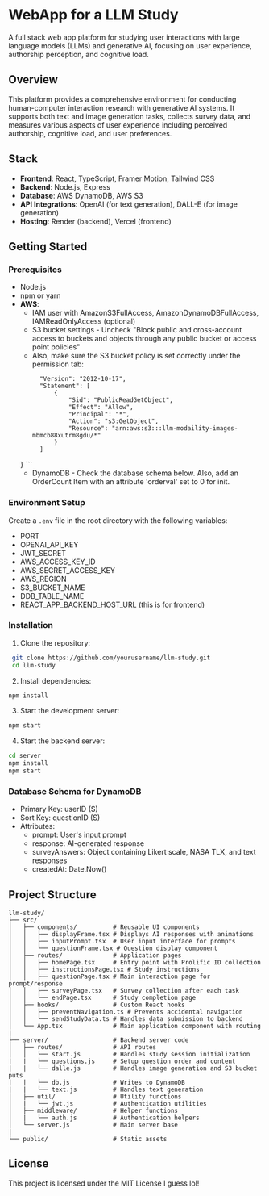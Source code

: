 # WebApp for a LLM Study
 
 A full stack web app platform for studying user interactions with large language models (LLMs) and generative AI, focusing on user experience, authorship perception, and cognitive load.
 
 ## Overview
 
 This platform provides a comprehensive environment for conducting human-computer interaction research with generative AI systems. It supports both text and image generation tasks, collects survey data, and measures various aspects of user experience including perceived authorship, cognitive load, and user preferences.
 
 ## Stack
 
 - **Frontend**: React, TypeScript, Framer Motion, Tailwind CSS
 - **Backend**: Node.js, Express
 - **Database**: AWS DynamoDB, AWS S3
 - **API Integrations**: OpenAI (for text generation), DALL-E (for image generation)
 - **Hosting**: Render (backend), Vercel (frontend)
 
 ## Getting Started
 
 ### Prerequisites
 
 - Node.js
 - npm or yarn
 - **AWS**:
     - IAM user with AmazonS3FullAccess, AmazonDynamoDBFullAccess, IAMReadOnlyAccess (optional)
     - S3 bucket settings - Uncheck "Block public and cross-account access to buckets and objects through any public bucket or access point policies"
     - Also, make sure the S3 bucket policy is set correctly under the permission tab:
       ``` {
         "Version": "2012-10-17",
         "Statement": [
             {
                 "Sid": "PublicReadGetObject",
                 "Effect": "Allow",
                 "Principal": "*",
                 "Action": "s3:GetObject",
                 "Resource": "arn:aws:s3:::llm-modaility-images-mbmcb88xutrm8gdu/*"
             }
         ]
     } ```
     - DynamoDB - Check the database schema below. Also, add an OrderCount Item with an attribute 'orderval' set to 0 for init.
 
 ### Environment Setup
 
 Create a `.env` file in the root directory with the following variables:
 - PORT
 - OPENAI_API_KEY
 - JWT_SECRET
 - AWS_ACCESS_KEY_ID
 - AWS_SECRET_ACCESS_KEY
 - AWS_REGION
 - S3_BUCKET_NAME
 - DDB_TABLE_NAME
 - REACT_APP_BACKEND_HOST_URL (this is for frontend)
 
 
 ### Installation
 
 1. Clone the repository:
   ```bash
    git clone https://github.com/yourusername/llm-study.git
    cd llm-study
   ```
 2. Install dependencies:
   ```bash
   npm install
   ```
 3. Start the development server:
   ```bash
   npm start
   ```
 4. Start the backend server:
   ```bash
   cd server
   npm install
   npm start
   ```
 
 ### Database Schema for DynamoDB
 - Primary Key: userID (S)
 - Sort Key: questionID (S)
 - Attributes:
     - prompt: User's input prompt
     - response: AI-generated response
     - surveyAnswers: Object containing Likert scale, NASA TLX, and text responses
     - createdAt: Date.Now()
 
 ## Project Structure
 ``` 
 llm-study/
 ├── src/
 │   ├── components/          # Reusable UI components
 │   │   ├── displayFrame.tsx # Displays AI responses with animations
 │   │   ├── inputPrompt.tsx  # User input interface for prompts
 │   │   └── questionFrame.tsx # Question display component
 │   ├── routes/              # Application pages
 │   │   ├── homePage.tsx     # Entry point with Prolific ID collection
 │   │   ├── instructionsPage.tsx # Study instructions
 │   │   ├── questionPage.tsx # Main interaction page for prompt/response
 │   │   ├── surveyPage.tsx   # Survey collection after each task
 │   │   └── endPage.tsx      # Study completion page
 │   ├── hooks/               # Custom React hooks
 │   │   ├── preventNavigation.ts # Prevents accidental navigation
 │   │   └── sendStudyData.ts # Handles data submission to backend
 │   └── App.tsx              # Main application component with routing
 |
 ├── server/                  # Backend server code
 │   ├── routes/              # API routes
 │   │   └── start.js         # Handles study session initialization
 |   |   └── questions.js     # Setup question order and content
 |   |   └── dalle.js         # Handles image generation and S3 bucket puts
 |   |   └── db.js            # Writes to DynamoDB
 |   |   └── text.js          # Handles text generation
 │   ├── util/                # Utility functions
 │   |   └── jwt.js           # Authentication utilities
 │   ├── middleware/          # Helper functions
 │   |   └── auth.js          # Authentication helpers
 │   └── server.js            # Main server base  
 |
 └── public/                  # Static assets
 ```
 
 ## License
 
 This project is licensed under the MIT License I guess lol!
